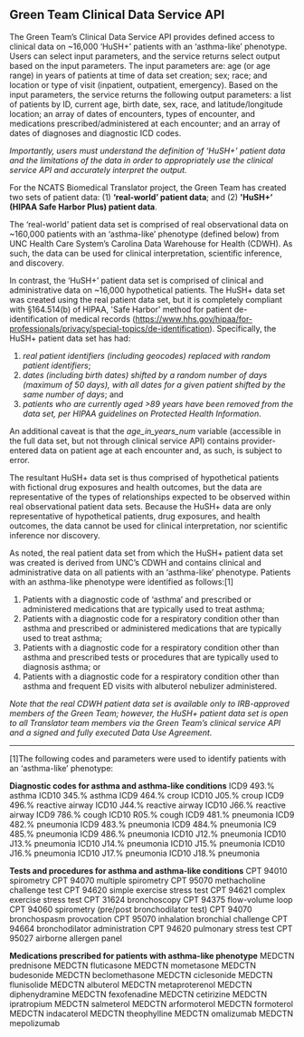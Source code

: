 ## Green Team Clinical Data Service API
The Green Team’s Clinical Data Service API provides defined access to clinical data on ~16,000 ‘HuSH+’ patients with an ‘asthma-like’ phenotype. Users can select input parameters, and the service returns select output based on the input parameters. The input parameters are: age (or age range) in years of patients at time of data set creation; sex; race; and location or type of visit (inpatient, outpatient, emergency). Based on the input parameters, the service returns the following output parameters: a list of patients by ID, current age, birth date, sex, race, and latitude/longitude location; an array of dates of encounters, types of encounter, and medications prescribed/administered at each encounter; and an array of dates of diagnoses and diagnostic ICD codes.

*Importantly, users must understand the definition of ‘HuSH+’ patient data and the limitations of the data in order to appropriately use the clinical service API and accurately interpret the output.*

For the NCATS Biomedical Translator project, the Green Team has created two sets of patient data: (1) **‘real-world’ patient data**; and (2) **'HuSH+’ (HIPAA Safe Harbor Plus) patient data**.

The ‘real-world’ patient data set is comprised of real observational data on ~160,000 patients with an ‘asthma-like’ phenotype (defined below) from UNC Health Care System’s Carolina Data Warehouse for Health (CDWH). As such, the data can be used for clinical interpretation, scientific inference, and discovery.

In contrast, the ‘HuSH+’ patient data set is comprised of clinical and administrative data on ~16,000 hypothetical patients. The HuSH+ data set was created using the real patient data set, but it is completely compliant with §164.514(b) of HIPAA, 'Safe Harbor' method for patient de-identification of medical records (https://www.hhs.gov/hipaa/for-professionals/privacy/special-topics/de-identification). Specifically, the HuSH+ patient data set has had: 
1.	*real patient identifiers (including geocodes) replaced with random patient identifiers*;
2.	*dates (including birth dates) shifted by a random number of days (maximum of 50 days), with all dates for a given patient shifted by the same number of days*; and
3.	*patients who are currently aged >89 years have been removed from the data set, per HIPAA guidelines on Protected Health Information*.

An additional caveat is that the *age_in_years_num* variable (accessible in the full data set, but not through clinical service API) contains provider-entered data on patient age at each encounter and, as such, is subject to error.

The resultant HuSH+ data set is thus comprised of hypothetical patients with fictional drug exposures and health outcomes, but the data are representative of the types of relationships expected to be observed within real observational patient data sets. Because the HuSH+ data are only representative of hypothetical patients, drug exposures, and health outcomes, the data cannot be used for clinical interpretation, nor scientific inference nor discovery.

As noted, the real patient data set from which the HuSH+ patient data set was created is derived from UNC’s CDWH and contains clinical and administrative data on all patients with an ‘asthma-like’ phenotype. Patients with an asthma-like phenotype were identified as follows:[1]
1.	Patients with a diagnostic code of ‘asthma’ and prescribed or administered medications that are typically used to treat asthma;
2.	Patients with a diagnostic code for a respiratory condition other than asthma and prescribed or administered medications that are typically used to treat asthma;
3.	Patients with a diagnostic code for a respiratory condition other than asthma and prescribed tests or procedures that are typically used to diagnosis asthma; or
4.	Patients with a diagnostic code for a respiratory condition other than asthma and frequent ED visits with albuterol nebulizer administered.

*Note that the real CDWH patient data set is available only to IRB-approved members of the Green Team; however, the HuSH+ patient data set is open to all Translator team members via the Green Team’s clinical service API and a signed and fully executed Data Use Agreement.*

___

[1]The following codes and parameters were used to identify patients with an ‘asthma-like’ phenotype:

**Diagnostic codes for asthma and asthma-like conditions**
ICD9	493.%	asthma
ICD10	345.%	asthma
ICD9	464.%	croup
ICD10	J05.%	croup
ICD9	496.%	reactive airway
ICD10	J44.%	reactive airway
ICD10	J66.%	reactive airway
ICD9	786.%	cough
ICD10	R05.%	cough
ICD9	481.%	pneumonia
ICD9	482.%	pneumonia
ICD9	483.%	pneumonia
ICD9	484.%	pneumonia
IC9	485.%	pneumonia
ICD9	486.%	pneumonia
ICD10	J12.%	pneumonia
ICD10	J13.%	pneumonia
ICD10	J14.%	pneumonia
ICD10	J15.%	pneumonia
ICD10	J16.%	pneumonia
ICD10	J17.%	pneumonia
ICD10	J18.%	pneumonia

**Tests and procedures for asthma and asthma-like conditions**
CPT	94010	spirometry
CPT	94070	multiple spirometry
CPT	95070	methacholine challenge test
CPT	94620	simple exercise stress test
CPT	94621	complex exercise stress test
CPT	31624	bronchoscopy
CPT	94375	flow-volume loop
CPT	94060	spirometry (pre/post bronchodilator test)
CPT	94070	bronchospasm provocation
CPT	95070	inhalation bronchial challenge
CPT	94664	bronchodilator administration
CPT	94620	pulmonary stress test
CPT	95027	airborne allergen panel

**Medications prescribed for patients with asthma-like phenotype**
MEDCTN		prednisone
MEDCTN		fluticasone
MEDCTN		mometasone
MEDCTN		budesonide
MEDCTN		beclomethasone
MEDCTN		ciclesonide
MEDCTN		flunisolide
MEDCTN		albuterol
MEDCTN		metaproterenol
MEDCTN		diphenydramine
MEDCTN		fexofenadine
MEDCTN		cetirizine
MEDCTN		ipratropium
MEDCTN		salmeterol
MEDCTN		arformoterol
MEDCTN		formoterol
MEDCTN		indacaterol
MEDCTN		theophylline
MEDCTN		omalizumab
MEDCTN		mepolizumab
